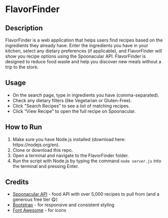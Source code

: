<h1>FlavorFinder</h1>
<h2>Description</h2>
<p>FlavorFinder is a web application that helps users find recipes based on the ingredients they already have. Enter the ingredients you have in your kitchen, select any dietary preferences (if applicable), and FlavorFinder will show you recipe options using the Spoonacular API. FlavorFinder is designed to reduce food waste and help you discover new meals without a trip to the store.</p>
<h2>Usage</h2>
<ul>
  <li>On the search page, type in ingredients you have (comma-separated).</li>
  <li>Check any dietary filters (like Vegetarian or Gluten-Free).</li>
  <li>Click "Search Recipes" to see a list of matching recipes.</li>
  <li>Click “View Recipe” to open the full recipe on Spoonacular.</li>
</ul>
<h2>How to Run</h2>
<ol>
  <li>Make sure you have Node.js installed (download here: https://nodejs.org/en).</li>
  <li>Clone or download this repo.</li>
  <li>Open a terminal and navigate to the FlavorFinder folder.</li>
  <li>Run the script with Node.js by typing the command <code>node server.js</code> into the terminal and pressing Enter.</li>
</ol>
<h2>Credits</h2>
<ul>
  <li><a href="https://spoonacular.com/food-api">Spoonacular API</a> - food API with over 5,000 recipes to pull from (and a generous free tier &#128523;)</li>
  <li><a href="https://getbootstrap.com/">Bootstrap</a> - for responsive and consistent styling</li>
  <li><a href="https://fontawesome.com/">Font Awesome</a> - for icons</li>
</ul>
